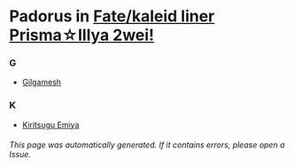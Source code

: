 # Padorus in [Fate/kaleid liner Prisma☆Illya 2wei!](https://myanimelist.net/manga/13856/Fate_kaleid_liner_Prisma☆Illya_2wei)

### G
* [Gilgamesh](https://github.com/shadow578/Project-Padoru/blob/master/table-of-contents/characters/Gilgamesh.md)

### K
* [Kiritsugu Emiya](https://github.com/shadow578/Project-Padoru/blob/master/table-of-contents/characters/KiritsuguEmiya.md)

###### This page was automatically generated. If it contains errors, please open a Issue.
